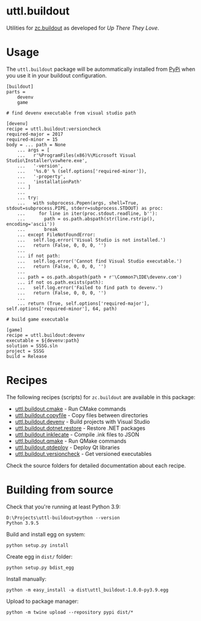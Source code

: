 uttl.buildout
=============

Utilities for [zc.buildout](buildout.org/) as developed for *Up There They Love*.

# Usage

The `uttl.buildout` package will be autommatically installed from [PyPi](https://pypi.org/project/uttl.buildout/) when you use it in your buildout configuration.

    [buildout]
    parts =
        devenv
        game

    # find devenv executable from visual studio path

    [devenv]
    recipe = uttl.buildout:versioncheck
    required-major = 2017
    required-minor = 15
    body = ... path = None
        ... args = [ 
        ...   r'%ProgramFiles(x86)%\Microsoft Visual Studio\Installer\vswhere.exe',
        ...   '-version',
        ...   '%s.0' % (self.options['required-minor']),
        ...   '-property',
        ...   'installationPath'
        ... ]
        ...
        ... try:
        ...   with subprocess.Popen(args, shell=True, stdout=subprocess.PIPE, stderr=subprocess.STDOUT) as proc:
        ...     for line in iter(proc.stdout.readline, b''):
        ...       path = os.path.abspath(str(line.rstrip(), encoding='ascii'))
        ...       break
        ... except FileNotFoundError:
        ...   self.log.error('Visual Studio is not installed.')
        ...   return (False, 0, 0, 0, '')
        ...
        ... if not path:
        ...   self.log.error('Cannot find Visual Studio executable.')
        ...   return (False, 0, 0, 0, '')
        ...
        ... path = os.path.abspath(path + r'\Common7\IDE\devenv.com')
        ... if not os.path.exists(path):
        ...   self.log.error('Failed to find path to devenv.')
        ...   return (False, 0, 0, 0, '')
        ...
        ... return (True, self.options['required-major'], self.options['required-minor'], 64, path)

    # build game executable

    [game]
    recipe = uttl.buildout:devenv
    executable = ${devenv:path}
    solution = SSSG.sln
    project = SSSG
    build = Release

# Recipes

The following recipes (scripts) for `zc.buildout` are available in this package:

* [uttl.buildout.cmake](uttl/buildout/cmake/README.md) - Run CMake commands
* [uttl.buildout.copyfile](uttl/buildout/copyfile/README.md) - Copy files between directories
* [uttl.buildout.devenv](uttl/buildout/devenv/README.md) - Build projects with Visual Studio
* [uttl.buildout.dotnet.restore](uttl/buildout/dotnet/restore/README.md) - Restore .NET packages
* [uttl.buildout.inklecate](uttl/buildout/inklecate/README.md) - Compile .ink files to JSON
* [uttl.buildout.qmake](uttl/buildout/qmake/README.md) - Run QMake commands
* [uttl.buildout.qtdeploy](uttl/buildout/qtdeploy/README.md) - Deploy Qt libraries
* [uttl.buildout.versioncheck](uttl/buildout/versioncheck/README.md) - Get versioned executables

Check the source folders for detailed documentation about each recipe.

# Building from source

Check that you're running at least Python 3.9:

    D:\Projects\uttl-buildout>python --version
    Python 3.9.5

Build and install egg on system:

    python setup.py install

Create egg in `dist/` folder:

    python setup.py bdist_egg

Install manually:

    python -m easy_install -a dist\uttl_buildout-1.0.0-py3.9.egg

Upload to package manager:

    python -m twine upload --repository pypi dist/*
